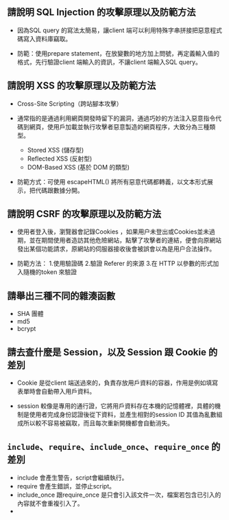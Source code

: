 ## 請說明 SQL Injection 的攻擊原理以及防範方法

- 因為SQL query 的寫法太簡易，讓client 端可以利用特殊字串拼接把惡意程式碼寫入資料庫竊取。

- 防範：使用prepare statement，在放變數的地方加上問號，再定義輸入值的格式，先行驗證client 端輸入的資訊，不讓client 端輸入SQL query。


## 請說明 XSS 的攻擊原理以及防範方法

- Cross-Site Scripting（跨站腳本攻擊）
- 通常指的是通過利用網頁開發時留下的漏洞，通過巧妙的方法注入惡意指令代碼到網頁，使用戶加載並執行攻擊者惡意製造的網頁程序，大致分為三種類型。
   - Stored XSS (儲存型)
   - Reflected XSS (反射型)
   - DOM-Based XSS (基於 DOM 的類型)

- 防範方式：可使用 escapeHTML() 將所有惡意代碼都轉義，以文本形式展示，把代碼跟數據分開。


## 請說明 CSRF 的攻擊原理以及防範方法

- 使用者登入後，瀏覽器會記錄Cookies ，如果用户未登出或Cookies並未過期，並在期間使用者造訪其他危險網站，點擊了攻擊者的連結，便會向原網站發出某個功能請求，原網站的伺服器接收後會被誤會以為是用户合法操作。

- 防範方法：
 1.使用驗證碼
 2.驗證 Referer 的來源
 3.在 HTTP 以參數的形式加入隨機的token 來驗證


## 請舉出三種不同的雜湊函數

- SHA 團體 
- md5
- bcrypt


## 請去查什麼是 Session，以及 Session 跟 Cookie 的差別

- Cookie 是從client 端送過來的，負責存放用戶資料的容器，作用是例如填寫表單時會自動帶入用戶資料。

- session 較像是專用的通行證，它將用戶資料存在本機的記憶體裡，具體的機制是使用者完成身份認證後從下資料，並產生相對的session ID 其值為亂數組成所以較不容易被竊取，而且每次重新開機都會自動消失。

## `include`、`require`、`include_once`、`require_once` 的差別

- include 會產生警告，script會繼續執行。
- require 會產生錯誤，並停止script。
- include_once 跟require_once 是只會引入該文件一次，檔案若包含已引入的內容就不會重複引入了。
-
